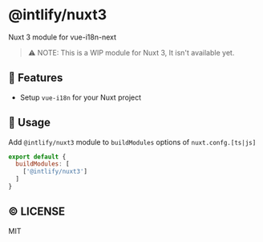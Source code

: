 # @intlify/nuxt3

Nuxt 3 module for vue-i18n-next

> ⚠️ NOTE: This is a WIP module for Nuxt 3, It isn't available yet.

## 🌟 Features
- Setup `vue-i18n` for your Nuxt project

## 🚀 Usage
Add `@intlify/nuxt3` module to `buildModules` options of `nuxt.confg.[ts|js]`

```js
export default {
  buildModules: [
    ['@intlify/nuxt3']
  ]
}
```

## ©️ LICENSE
MIT

